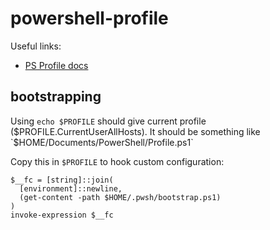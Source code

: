 # powershell-profile

Useful links:
 - [PS Profile docs](https://docs.microsoft.com/en-us/powershell/module/microsoft.powershell.core/about/about_profiles)

## bootstrapping
Using `echo $PROFILE` should give current profile ($PROFILE.CurrentUserAllHosts).
It should be something like `$HOME/Documents/PowerShell/Profile.ps1`

Copy this in `$PROFILE` to hook custom configuration:
```
$__fc = [string]::join(
  [environment]::newline, 
  (get-content -path $HOME/.pwsh/bootstrap.ps1)
)
invoke-expression $__fc
```